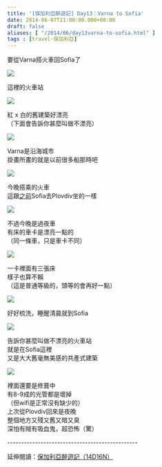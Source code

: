```yaml
---
title: '[保加利亞醉遊記] Day13：Varna to Sofia'
date: 2014-06-07T21:00:00.000+08:00
draft: false
aliases: [ "/2014/06/day13varna-to-sofia.html" ]
tags : [travel-保加利亞]
---
```


要從Varna搭火車回Sofia了  

![](/images/bulgaria13f1.jpg)

這裡的火車站  

![](/images/bulgaria13f2.jpg)

紅 x 白的舊建築好漂亮  
（下面會告訴你甚麼叫做不漂亮）  

![](/images/bulgaria13f3.jpg)

Varna是沿海城市  
掛畫所畫的就是以前很多船那時吧  

![](/images/bulgaria13f4.jpg)

今晚搭乘的火車  
這跟[之前](https://hidie.net/bulgaria4a/)Sofia去Plovdiv坐的一樣  

![](/images/bulgaria13f5.jpg)

不過今晚是過夜車  
有床的車卡是漂亮一點的  
（同一條車，只是車卡不同）  

![](/images/bulgaria13f6.jpg)

一卡裡面有三張床  
樣子也算不賴  
（這是普通等級的，頭等的會再好一點）  

![](/images/bulgaria13f7.jpg)

好好梳洗，睡醒清晨就到Sofia  

![](/images/bulgaria13f8.jpg)

告訴你甚麼叫做不漂亮的火車站  
就是在Sofia這裡  
又是大大舊毫無美感的共產式建築  

![](/images/bulgaria13f9.jpg)

裡面還要是修葺中  
有8-9成的光管都是壞掉  
（但wifi是正常沒有缺少的）  
上次從Plovdiv回來是夜晚  
整個地方又殘又舊又暗又臭  
深怕有賊有吸血鬼，超恐怖（驚）  
  
\-----------------------------------------------  
  
延伸閱讀：[保加利亞醉遊記（14D16N）](https://hidie.net/bulgaria14d16n/)

